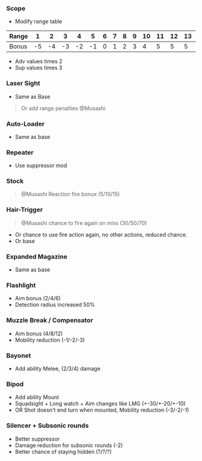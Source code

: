 ### Scope
* Modify range table

| Range | 1 | 2 | 3 | 4 | 5 | 6 | 7 | 8 | 9 | 10 | 11 | 12 | 13 | 14 | 15 | 16 | 17 | 18 |
| ----- | - | - | - | - | - | - | - | - | - | -- | -- | -- | -- | -- | -- | -- | -- | -- |
| Bonus |-5 |-4 |-3 |-2 |-1 | 0 | 1 | 2 | 3 |  4 |  5 |  5 |  5 |  5 |  5 |  5 |  5 |  5 |

* Adv values times 2
* Sup values times 3

### Laser Sight
* Same as Base
> Or add range penalties @Musashi
### Auto-Loader
* Same as base
### Repeater
* Use suppressor mod
### Stock
> @Musashi Reaction fire bonux (5/10/15) 
### Hair-Trigger
> @Musashi chance to fire again on miss (30/50/70)
* Or chance to use fire action again, no other actions, reduced chance.
* Or base
### Expanded Magazine
* Same as base
### Flashlight
* Aim bonus (2/4/6)
* Detection radius increased 50%
### Muzzle Break / Compensator
* Aim bonus (4/8/12)
* Mobility reduction (-1/-2/-3)
### Bayonet
* Add ability Melee, (2/3/4) damage
### Bipod
* Add ability Mount
* Squadsight + Long watch + Aim changes like LMG (+-30/+-20/+-10)
* OR Shot doesn't end turn when mounted, Mobility reduction (-3/-2/-1)
### Silencer + Subsonic rounds
* Better suppressor
* Damage reduction for subsonic rounds (-2)
* Better chance of staying hidden (?/?/?)
